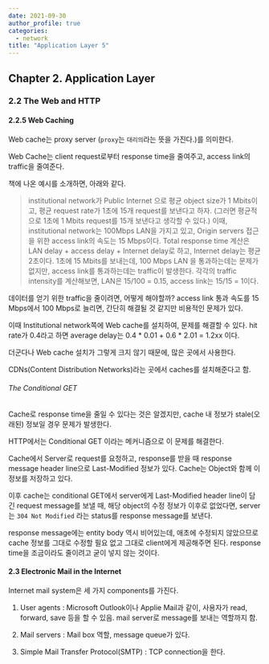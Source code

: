 ```yaml
---
date: 2021-09-30
author_profile: true
categories:
  - network
title: "Application Layer 5"
---
```


## Chapter 2. Application Layer

### 2.2 The Web and HTTP

#### 2.2.5 Web Caching

Web cache는 proxy server (`proxy`는 `대리의`라는 뜻을 가진다.)를 의미한다.

Web Cache는 client request로부터 response time을 줄여주고, access link의 traffic을 줄여준다.

책에 나온 예시를 소개하면, 아래와 같다.

> institutional network가 Public Internet 으로 평균 object size가 1 Mbits이고, 평균 request rate가 1초에 15개 request를 보낸다고 하자. (그러면 평균적으로 1초에 1 Mbits request를 15개 보낸다고 생각할 수 있다.) 이때, institutional network는 100Mbps LAN을 가지고 있고, Origin servers 접근을 위한 access link의 속도는 15 Mbps이다. Total response time 계산은 LAN delay + access delay + Internet delay로 하고, Internet delay는 평균 2초이다.
1초에 15 Mbits를 보내는데, 100 Mbps LAN 을 통과하는데는 문제가 없지만, access link를 통과하는데는 traffic이 발생한다. 각각의 traffic intensity를 계산해보면, LAN은 15/100 = 0.15, access link는 15/15 = 1이다.

데이터를 얻기 위한 traffic을 줄이려면, 어떻게 해야할까? access link 통과 속도를 15 Mbps에서 100 Mbps로 늘리면, 간단히 해결될 것 같지만 비용적인 문제가 있다.

이때 Institutional network쪽에 Web cache를 설치하여, 문제를 해결할 수 있다. hit rate가 0.4라고 하면 average delay는 0.4 * 0.01 + 0.6 * 2.01 = 1.2xx 이다.

더군다나 Web cache 설치가 그렇게 크지 않기 때문에, 많은 곳에서 사용한다. 

CDNs(Content Distribution Networks)라는 곳에서 caches를 설치해준다고 함.

###### The Conditional GET

Cache로 response time을 줄일 수 있다는 것은 알겠지만, cache 내 정보가 stale(오래된) 정보일 경우 문제가 발생한다.

HTTP에서는 Conditional GET 이라는 메커니즘으로 이 문제를 해결한다.

Cache에서 Server로 request를 요청하고, response를 받을 때 response message header line으로 Last-Modified 정보가 있다. Cache는 Object와 함께 이 정보를 저장하고 있다. 

이후 cache는 conditional GET에서 server에게 Last-Modified header line이 담긴 request message를 보낼 때, 해당 object의 수정 정보가 이후로 없었다면, server는 `304 Not Modified` 라는 status를 response message를 보낸다.

response message에는 entity body 역시 비어있는데, 애초에 수정되지 않았으므로 cache 정보를 그대로 수정할 필요 없고 그대로 client에게 제공해주면 된다. response time을 조금이라도 줄이려고 굳이 넣지 않는 것이다.



#### 2.3 Electronic Mail in the Internet

Internet mail system은 세 가지 components를 가진다.

1. User agents : Microsoft Outlook이나 Applie Mail과 같이, 사용자가 read, forward, save 등을 할 수 있음. mail server로 message를 보내는 역할까지 함.

2. Mail servers : Mail box 역할, message queue가 있다.

3. Simple Mail Transfer Protocol(SMTP) : TCP connection을 한다.

